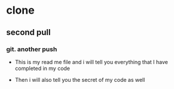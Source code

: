 # clone
## second pull
### git. another push
- This is my read me file and i will tell you everything that I have completed in my code
+ Then i will also tell you the secret of my code as well
